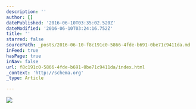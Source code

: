 ```yaml
---
description: ''
author: []
datePublished: '2016-06-10T03:35:02.520Z'
dateModified: '2016-06-10T03:24:16.752Z'
title: ''
starred: false
sourcePath: _posts/2016-06-10-f8c191c0-5866-4fde-b691-0be71c9411da.md
inFeed: true
hasPage: true
inNav: false
url: f8c191c0-5866-4fde-b691-0be71c9411da/index.html
_context: 'http://schema.org'
_type: Article

---
```

![](https://the-grid-user-content.s3-us-west-2.amazonaws.com/c2077404-a57a-42b5-a2c5-85a4b0fe99b3.jpg)